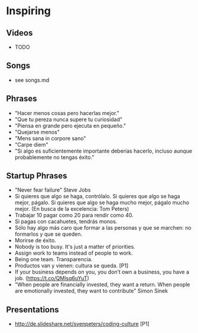 Inspiring
=========



Videos
------
 * TODO

Songs
-----
 * see songs.md

Phrases
-------
 * "Hacer menos cosas pero hacerlas mejor."
 * "Que tu pereza nunca supere tu curiosidad"
 * "Piensa en grande pero ejecuta en pequeño."
 * "Quejarse menos"
 * "Mens sana in corpore sano"
 * "Carpe diem"
 * "Si algo es suficientemente importante deberías hacerlo, incluso aunque probablemente no tengas éxito."


Startup Phrases
---------------
 - "Never fear failure" Steve Jobs
 - Si quieres que algo se haga, contrólalo. Si quieres que algo se haga mejor, págalo. Si quieres que algo se haga mucho mejor, págalo mucho mejor. (En busca de la excelencia: Tom Peters)
 - Trabajar 10 pagar como 20 para rendir como 40.
 - Si pagas con cacahuetes, tendrás monos.
 - Sólo hay algo más caro que formar a las personas y que se marchen: no formarlos y que se queden.
 - Morirse de éxito.
 - Nobody is too busy. It's just a matter of priorities.
 - Assign work to teams instead of people to work.
 - Being one team. Transparencia.
 - Productos van y vienen: cultura se queda. [P1]
 - If your business depends on you, you don’t own a business, you have a job. (https://t.co/QMlsq6uYuT)
 - "When people are financially invested, they want a return. When people are emotionally invested, they want to contribute" Simon Sinek


Presentations
-------------

* http://de.slideshare.net/svenpeters/coding-culture [P1]
